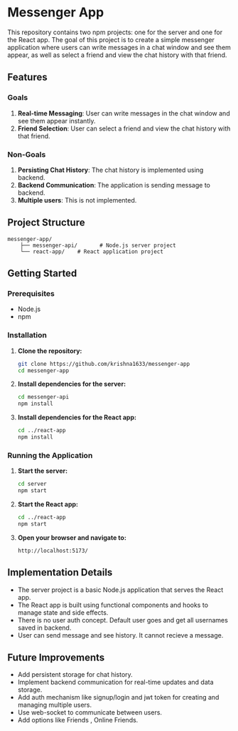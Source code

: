 # Messenger App

This repository contains two npm projects: one for the server and one for the React app. The goal of this project is to create a simple messenger application where users can write messages in a chat window and see them appear, as well as select a friend and view the chat history with that friend.

## Features

### Goals
1. **Real-time Messaging**: User can write messages in the chat window and see them appear instantly.
2. **Friend Selection**: User can select a friend and view the chat history with that friend.

### Non-Goals
1. **Persisting Chat History**: The chat history is implemented using backend.
2. **Backend Communication**: The application is sending message to backend.
3. **Multiple users**: This is not implemented.

## Project Structure

```
messenger-app/
    ├── messenger-api/       # Node.js server project
    └── react-app/    # React application project
```

## Getting Started

### Prerequisites
- Node.js
- npm

### Installation

1. **Clone the repository:**
    ```sh
    git clone https://github.com/krishna1633/messenger-app
    cd messenger-app
    ```

2. **Install dependencies for the server:**
    ```sh
    cd messenger-api
    npm install
    ```

3. **Install dependencies for the React app:**
    ```sh
    cd ../react-app
    npm install
    ```

### Running the Application

1. **Start the server:**
    ```sh
    cd server
    npm start
    ```

2. **Start the React app:**
    ```sh
    cd ../react-app
    npm start
    ```

3. **Open your browser and navigate to:**
    ```
    http://localhost:5173/
    ```

## Implementation Details

- The server project is a basic Node.js application that serves the React app.
- The React app is built using functional components and hooks to manage state and side effects.
- There is no user auth concept. Default user goes and get all usernames saved in backend.
- User can send message and see history. It cannot recieve a message.

## Future Improvements

- Add persistent storage for chat history.
- Implement backend communication for real-time updates and data storage.
- Add auth mechanism like signup/login and jwt token for creating and managing multiple users.
- Use web-socket to communicate between users.
- Add options like Friends , Online Friends.
